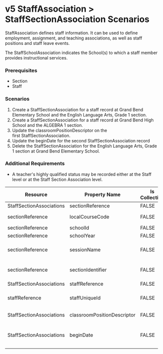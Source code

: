 # v5 StaffAssociation > StaffSectionAssociation Scenarios

StaffAssociation defines staff information. It can be used to define employment,
assignment, and teaching associations, as well as staff positions
and staff leave events.

The StaffSchoolAssociation indicates the School(s) to which a staff member
provides instructional services.

### Prerequisites

* Section
* Staff

### Scenarios

1. Create a StaffSectionAssociation for a staff record at Grand Bend Elementary
    School and the English Language Arts, Grade 1 section.
2. Create a StaffSectionAssociation for a staff record at Grand Bend High
    School and the ALGEBRA 1 section.
3. Update the classroomPositionDescriptor on the first StaffSectionAssociation.
4. Update the beginDate for the second StaffSectionAssociation record
5. Delete the StaffSectionAssociation for the English Language Arts, Grade 1
    section at Grand Bend Elementary School.

### Additional Requirements

* A teacher's highly qualified status may be recorded either at the Staff
    level or at the Staff Section Association level.

| Resource | Property Name | Is Collection | Data Type | Required / Optional | Scenario 1  <br/>POST | Scenario 2  <br/>POST | Scenario 3  <br/>PUT | Scenario 4  <br/>PUT |
| --- | --- | --- | --- | --- | --- | --- | --- | --- |
| StaffSectionAssociations | sectionReference | FALSE | sectionReference | REQUIRED |     |     |     |     |
| sectionReference | localCourseCode | FALSE | string | REQUIRED | ["ELA-01"  if possible<br/><br/>| system value] | ["ALG-2"  if possible<br/><br/>| system value] | ["ELA-01"  if possible<br/><br/>| system value] | ["ALG-2"  if possible<br/><br/>| system value] |
| sectionReference | schoolId | FALSE | integer | REQUIRED | 255901107 | 255901001 | 255901107 | 255901001 |
| sectionReference | schoolYear | FALSE | integer | REQUIRED | 2017 | 2017 | 2017 | 2017 |
| sectionReference | sessionName | FALSE | string | REQUIRED | 2016-2017 Fall Semester | 2016-2017 Fall Semester | 2016-2017 Fall Semester | 2016-2017 Fall Semester |
| sectionReference | sectionIdentifier | FALSE | string | REQUIRED | ["ELA012017RM555"  if possible<br/><br/>| system value] | ["ALG12017RM901"  if possible<br/><br/>| system value] | ["ELA012017RM555"  if possible<br/><br/>| system value] | ["ALG12017RM901"  if possible<br/><br/>| system value] |
| StaffSectionAssociations | staffReference | FALSE | staffReference | REQUIRED |     |     |     |     |
| staffReference | staffUniqueId | FALSE | string | REQUIRED | ["207220"  if possible<br/><br/>| system value] | ["207269"  if possible<br/><br/>| system value] | ["207220"  if possible<br/><br/>| system value] | ["207269"  if possible<br/><br/>| system value] |
| StaffSectionAssociations | classroomPositionDescriptor | FALSE | classroomPositionDescriptor | REQUIRED | Teacher of Record | Teacher of Record | **Assistant Teacher** | Teacher of Record |
| StaffSectionAssociations | beginDate | FALSE | date | REQUIRED | [Current School Year]-08-31 | [Current School Year]-08-31 | [Current School Year]-08-31 | [Current School Year]-**09-01** |
